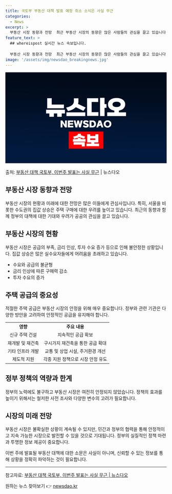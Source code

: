 ```yaml
---
title: 국토부 부동산 대책 발표 예정 취소 소식은 사실 무근
categories:
  - News
excerpt: >
  부동산 시장 동향과 전망  최근 부동산 시장의 동향은 많은 사람들의 관심을 끌고 있습니다. 특히 서울을 포함…
feature_text: >
  ## whereispost 실시간 뉴스 속보입니다.

  부동산 시장 동향과 전망  최근 부동산 시장의 동향은 많은 사람들의 관심을 끌고 있습니다. 특히 서울을 포함…
image: '/assets/img/newsdao_breakingnews.jpg'
---
```


![뉴스다오 속보](/assets/img/newsdao_breakingnews.jpg)

<p>출처: <a href="https://newsdao.kr/4706" rel="dofollow">부동산 대책 국토부, 이번주 발표는 사실 무근</a> | 뉴스다오</p>

<h2 data-ke-size="size26">부동산 시장 동향과 전망</h2>
<p data-ke-size="size16">부동산 시장의 현황과 미래에 대한 전망은 많은 이들에게 관심사입니다. 특히, 서울을 비롯한 수도권의 집값 상승은 주택 구매에 대한 우려를 높이고 있습니다. 최근의 동향과 함께 정부의 대책에 대한 기대와 우려가 공공의 관심을 끌고 있습니다.</p>

<h2 data-ke-size="size26">부동산 시장의 현황</h2>
<p data-ke-size="size16">부동산 시장은 공급의 부족, 금리 인상, 투자 수요 증가 등으로 인해 불안정한 상황입니다. 집값 상승은 많은 실수요자들에게 어려움을 초래하고 있습니다.</p>

<ul>
    <li>수요와 공급의 불균형</li>
    <li>금리 인상에 따른 구매력 감소</li>
    <li>투자 수요의 증가</li>
</ul>

<h2 data-ke-size="size26">주택 공급의 중요성</h2>
<p data-ke-size="size16">적절한 주택 공급은 부동산 시장의 안정을 위해 매우 중요합니다. 정부와 관련 기관은 다양한 방안을 고려하여 안정적인 공급을 유지해야 합니다.</p>

<table>
    <tr>
        <td style="text-align: center; height: 17px;"><b>영향</b></td>
        <td style="text-align: center; height: 17px;"><b>주요 내용</b></td>
    </tr>
    <tr>
        <td style="text-align: center; height: 17px;">신규 주택 건설</td>
        <td style="text-align: center; height: 17px;">지속적인 공급 확보</td>
    </tr>
    <tr>
        <td style="text-align: center; height: 17px;">재개발 및 재건축</td>
        <td style="text-align: center; height: 17px;">구시가지 재건축을 통한 공급 확대</td>
    </tr>
    <tr>
        <td style="text-align: center; height: 17px;">기타 인프라 개발</td>
        <td style="text-align: center; height: 17px;">교통 및 상업 시설, 주거환경 개선</td>
    </tr>
    <tr>
        <td style="text-align: center; height: 17px;">제도적 지원</td>
        <td style="text-align: center; height: 17px;">각종 지원 정책으로 시장 안정 유도</td>
    </tr>
</table>

<h2 data-ke-size="size26">정부 정책의 역량과 한계</h2>
<p data-ke-size="size16">정부의 노력에도 불구하고 부동산 시장은 여전히 안정되지 않았습니다. 정책의 효과를 높이기 위해서는 철저한 사전 조사와 다양한 변수의 고려가 필요합니다.</p>

<h2 data-ke-size="size26">시장의 미래 전망</h2>
<p data-ke-size="size16">부동산 시장은 불확실한 상황이 계속될 수 있지만, 민간과 정부의 협력을 통해 안정적이고 지속 가능한 시장으로 발전할 수 있을 것으로 기대됩니다. 정부의 실질적인 정책 마련과 투명한 정보 제공이 중요합니다.</p>

<p data-ke-size="size16">이번 주에 발표될 부동산 대책에 대한 소문은 사실이 아니며, 신뢰할 수 있는 정보를 통해 상황을 정확히 파악하는 것이 필요합니다.</p>

<hr>  

<p data-ke-size="size16">참고자료: <a href="https://newsdao.kr/4706">부동산 대책 국토부, 이번주 발표는 사실 무근 | 뉴스다오</a></p> 

원하는 뉴스 찾아보기 👉 <a href="https://newsdao.kr" rel="dofollow">newsdao.kr</a>


